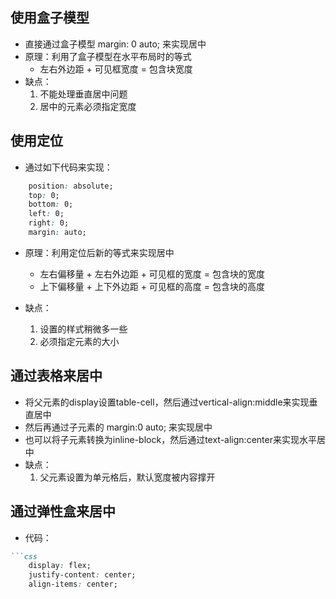 ## 使用盒子模型
- 直接通过盒子模型 margin: 0 auto; 来实现居中
- 原理：利用了盒子模型在水平布局时的等式
    - 左右外边距 + 可见框宽度 = 包含块宽度
- 缺点：
    1. 不能处理垂直居中问题
    2. 居中的元素必须指定宽度

## 使用定位
- 通过如下代码来实现：
```css
    position: absolute;
    top: 0;
    bottom: 0;
    left: 0;
    right: 0;
    margin: auto;
```
- 原理：利用定位后新的等式来实现居中
    - 左右偏移量 + 左右外边距 + 可见框的宽度 = 包含块的宽度
    - 上下偏移量 + 上下外边距 + 可见框的高度 = 包含块的高度

- 缺点：
    1. 设置的样式稍微多一些
    2. 必须指定元素的大小

## 通过表格来居中
- 将父元素的display设置table-cell，然后通过vertical-align:middle来实现垂直居中
- 然后再通过子元素的 margin:0 auto; 来实现居中
- 也可以将子元素转换为inline-block，然后通过text-align:center来实现水平居中
- 缺点：
    1. 父元素设置为单元格后，默认宽度被内容撑开

## 通过弹性盒来居中
- 代码：
````markdown
```css
    display: flex;
    justify-content: center;
    align-items: center;
